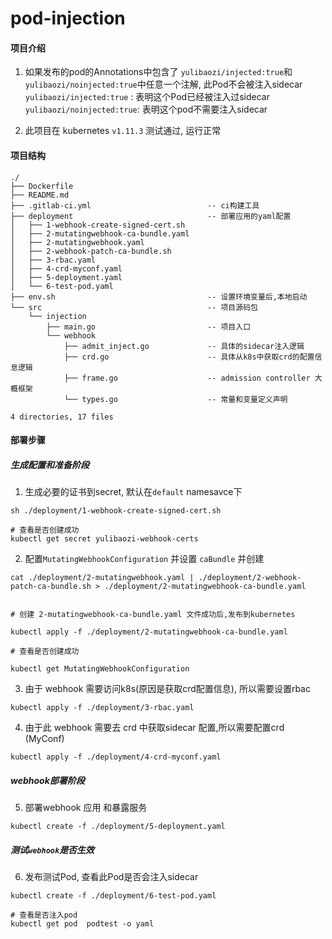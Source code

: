 # pod-injection

####  项目介绍

1. 如果发布的pod的Annotations中包含了 `yulibaozi/injected:true`和`yulibaozi/noinjected:true`中任意一个注解, 此Pod不会被注入sidecar
    `yulibaozi/injected:true`  : 表明这个Pod已经被注入过sidecar
    `yulibaozi/noinjected:true`:  表明这个pod不需要注入sidecar

2. 此项目在 kubernetes `v1.11.3` 测试通过, 运行正常


#### 项目结构
```
./
├── Dockerfile                     
├── README.md
├── .gitlab-ci.yml                          -- ci构建工具
├── deployment                              -- 部署应用的yaml配置
│   ├── 1-webhook-create-signed-cert.sh
│   ├── 2-mutatingwebhook-ca-bundle.yaml
│   ├── 2-mutatingwebhook.yaml
│   ├── 2-webhook-patch-ca-bundle.sh
│   ├── 3-rbac.yaml
│   ├── 4-crd-myconf.yaml
│   ├── 5-deployment.yaml
│   └── 6-test-pod.yaml
├── env.sh                                  -- 设置环境变量后,本地启动
└── src                                     -- 项目源码包
    └── injection
        ├── main.go                         -- 项目入口
        └── webhook          
            ├── admit_inject.go             -- 具体的sidecar注入逻辑
            ├── crd.go                      -- 具体从k8s中获取crd的配置信息逻辑
            ├── frame.go                    -- admission controller 大概框架
            └── types.go                    -- 常量和变量定义声明 

4 directories, 17 files
```


#### 部署步骤

##### 生成配置和准备阶段

1. 生成必要的证书到secret, 默认在`default` namesavce下
```
sh ./deployment/1-webhook-create-signed-cert.sh

# 查看是否创建成功
kubectl get secret yulibaozi-webhook-certs
```
2. 配置`MutatingWebhookConfiguration` 并设置 `caBundle` 并创建

```
cat ./deployment/2-mutatingwebhook.yaml | ./deployment/2-webhook-patch-ca-bundle.sh > ./deployment/2-mutatingwebhook-ca-bundle.yaml


# 创建 2-mutatingwebhook-ca-bundle.yaml 文件成功后,发布到kubernetes

kubectl apply -f ./deployment/2-mutatingwebhook-ca-bundle.yaml

# 查看是否创建成功

kubectl get MutatingWebhookConfiguration

```
3. 由于 webhook 需要访问k8s(原因是获取crd配置信息), 所以需要设置rbac

```
kubectl apply -f ./deployment/3-rbac.yaml
```

4. 由于此 webhook 需要去 crd 中获取sidecar 配置,所以需要配置crd (MyConf)

```
kubectl apply -f ./deployment/4-crd-myconf.yaml
```

##### webhook部署阶段

5. 部署webhook 应用 和暴露服务

```
kubectl create -f ./deployment/5-deployment.yaml
```

##### 测试`webhook`是否生效

6. 发布测试Pod, 查看此Pod是否会注入sidecar
```
kubectl create -f ./deployment/6-test-pod.yaml

# 查看是否注入pod
kubectl get pod  podtest -o yaml
```



